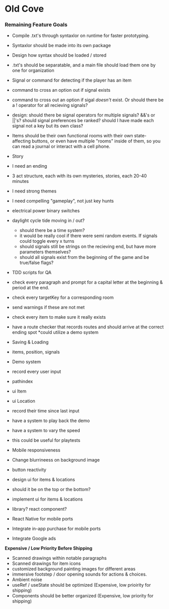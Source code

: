 # Old Cove

### Remaining Feature Goals
- Compile .txt's through syntaxlor on runtime for faster prototyping.
 - Syntaxlor should be made into its own package
 - Design how syntax should be loaded / stored
 - .txt's should be separatable, and a main file should load them one by one for organization

- Signal or command for detecting if the player has an item
- command to cross an option out if signal exists
- command to cross out an option if sigal *doesn't* exist. Or should there be a ! operator for all recieving signals?
- design: should there be signal operators for multiple signals? &&'s or ||'s? should signal preferences be ranked? should I have made each signal not a key but its own class?
- Items should be their own functional rooms with their own state-affecting buttons, or even have multiple "rooms" inside of them, so you can read a journal or interact with a cell phone.

- Story
 - I need an ending
 - 3 act structure, each with its own mysteries, stories, each 20-40 minutes
 - I need strong themes
 - I need compelling "gameplay", not just key hunts
  - electrical power binary switches
  - daylight cycle tide moving in / out?
    - should there be a time system?
    - it would be really cool if there were semi random events. If signals could toggle every x turns
    - should signals still be strings on the recieving end, but have more parameters themselves?
    - should all signals exist from the beginning of the game and be true/false flags?


- TDD scripts for QA
 - check every paragraph and prompt for a capital letter at the beginning & period at the end.
 - check every targetKey for a corresponding room
 - send warnings if these are not met
 - check every item to make sure it really exists
 - have a route checker that records routes and should arrive at the correct ending spot *could utilize a demo system


- Saving & Loading
 - items, position, signals

- Demo system
 - record every user input
  - pathindex
  - ui Item
  - ui Location
 - record their time since last input
 - have a system to play back the demo
 - have a system to vary the speed
 * this could be useful for playtests

- Mobile responsiveness
 - Change blurrineess on background image
 - button reactivity
 - design ui for items & locations
  - should it be on the top or the bottom?
 - implement ui for items & locations
  - library? react component?

- React Native for mobile ports
- Integrate in-app purchase for mobile ports

- Integrate Google ads


**Expensive / Low Priority Before Shipping**
- Scanned drawings within notable paragraphs
- Scanned drawings for item icons
- customized background painting images for different areas
- immersive footstep / door opening sounds for actions & choices.
- Ambient noise 
- useRef / useState should be optimized (Expensive, low prioirity for shipping)
- Components should be better organized (Expensive, low priority for shipping)